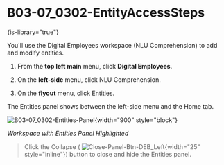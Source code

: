 # B03-07_0302-EntityAccessSteps

{is-library="true"}

<snippet id="B03-07_0302-EntityAccessSteps_snippet">



You'll use the Digital Employees workspace (NLU Comprehension) to add and modify entities.

1. From the **top left main** menu, click **Digital Employees**.

2. On the **left-side** menu, click NLU Comprehension.

3. On the **flyout** menu, click Entities.

The Entities panel shows between the left-side menu and the Home tab.

![B03-07_0302-Entities-Panel](B03-07_0302-Entities-Panel.png){width="900" style="block"}

*Workspace with Entities Panel Highlighted*

> Click the Collapse ( ![Close-Panel-Btn-DEB_Left](Close-Panel-Btn-DEB_Left.png){width="25" style="inline"}) button to close and hide the Entities panel.


</snippet>
